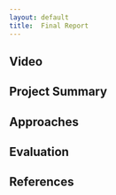 ```yaml
---
layout: default
title:  Final Report
---
```


## Video

## Project Summary


## Approaches


## Evaluation


## References
